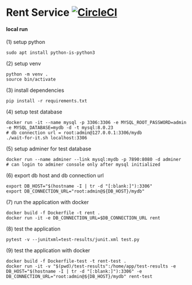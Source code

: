 # Rent Service  [![CircleCI](https://circleci.com/gh/deersheep330/rent-service.svg?style=shield)](https://app.circleci.com/pipelines/github/deersheep330/rent-service)

#### local run

(1) setup python
```
sudo apt install python-is-python3
```

(2) setup venv
```
python -m venv .
source bin/activate
```

(3) install dependencies
```
pip install -r requirements.txt
```

(4) setup test database
```
docker run -it --name mysql -p 3306:3306 -e MYSQL_ROOT_PASSWORD=admin -e MYSQL_DATABASE=mydb -d -t mysql:8.0.23
# db connection url = root:admin@127.0.0.1:3306/mydb
./wait-for-it.sh localhost:3306
```

(5) setup adminer for test database
```
docker run --name adminer --link mysql:mydb -p 7890:8080 -d adminer
# can login to adminer console only after mysql initialized
```

(6) export db host and db connection url
```
export DB_HOST="$(hostname -I | tr -d "[:blank:]"):3306"
export DB_CONNECTION_URL="root:admin@${DB_HOST}/mydb"
```

(7) run the application with docker
```
docker build -f Dockerfile -t rent .
docker run -it -e DB_CONNECTION_URL=$DB_CONNECTION_URL rent
```

(8) test the application
```
pytest -v --junitxml=test-results/junit.xml test.py
```

(9) test the application with docker
```
docker build -f Dockerfile-test -t rent-test .
docker run -it -v "$(pwd)/test-results":/home/app/test-results -e DB_HOST="$(hostname -I | tr -d "[:blank:]"):3306" -e DB_CONNECTION_URL="root:admin@${DB_HOST}/mydb" rent-test
```